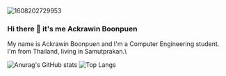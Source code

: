 ![1608202729953](https://user-images.githubusercontent.com/63220854/130407820-8e8dba4a-9c83-4c19-b6ee-904d86da28ee.jpg)
### Hi there 👋 it's me Ackrawin Boonpuen
My name is Ackrawin Boonpuen and I'm a Computer Engineering student. I'm from Thailand, living in Samutprakan.\

![Anurag's GitHub stats](https://github-readme-stats.vercel.app/api?username=BXSS101&theme=dark)
![Top Langs](https://github-readme-stats.vercel.app/api/top-langs/?username=BXSS101&layout=compact&theme=dark)

<!--
**BXSS101/BXSS101** is a ✨ _special_ ✨ repository because its `README.md` (this file) appears on your GitHub profile.

Here are some ideas to get you started:

- 🔭 I’m currently working on ...
- 🌱 I’m currently learning ...
- 👯 I’m looking to collaborate on ...
- 🤔 I’m looking for help with ...
- 💬 Ask me about ...
- 📫 How to reach me: ...
- 😄 Pronouns: ...
- ⚡ Fun fact: ...
-->

